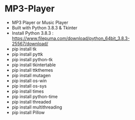 # MP3-Player
- MP3 Player or Music Player
- Built with Python 3.8.3 & Tkinter
- Install Python 3.8.3 : https://www.filepuma.com/download/python_64bit_3.8.3-25567/download/
- pip install tk
- pip install pyttk
- pip install python-tk
- pip install tkintertable
- pip install ttkthemes
- pip install mutagen
- pip install os-win
- pip install os-sys
- pip install times
- pip install python-time
- pip install threaded
- pip install multithreading
- pip install Pillow
